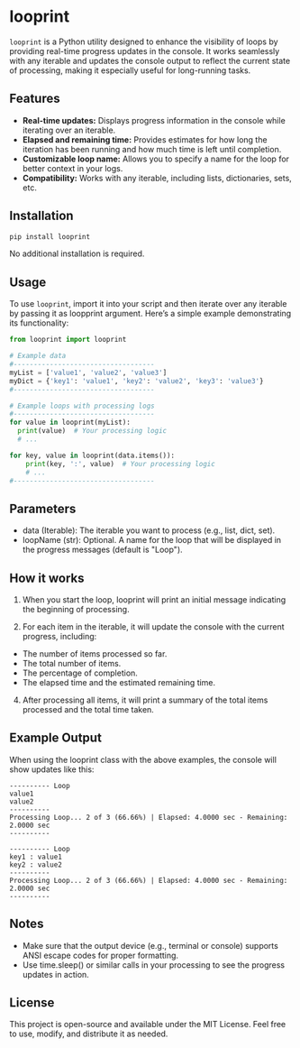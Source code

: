 # looprint

`looprint` is a Python utility designed to enhance the visibility of loops by providing real-time progress updates in the console. It works seamlessly with any iterable and updates the console output to reflect the current state of processing, making it especially useful for long-running tasks.

## Features

- **Real-time updates:** Displays progress information in the console while iterating over an iterable.
- **Elapsed and remaining time:** Provides estimates for how long the iteration has been running and how much time is left until completion.
- **Customizable loop name:** Allows you to specify a name for the loop for better context in your logs.
- **Compatibility:** Works with any iterable, including lists, dictionaries, sets, etc.

## Installation

```bash
pip install looprint
```

No additional installation is required.

## Usage

To use `looprint`, import it into your script and then iterate over any iterable by passing it as loopprint argument. Here’s a simple example demonstrating its functionality:

```python
from looprint import looprint

# Example data
#-----------------------------------
myList = ['value1', 'value2', 'value3']
myDict = {'key1': 'value1', 'key2': 'value2', 'key3': 'value3'}
#-----------------------------------

# Example loops with processing logs
#-----------------------------------
for value in looprint(myList):
  print(value)  # Your processing logic
  # ...

for key, value in looprint(data.items()):
    print(key, ':', value)  # Your processing logic
    # ...
#-----------------------------------
```

## Parameters

- data (Iterable): The iterable you want to process (e.g., list, dict, set).
- loopName (str): Optional. A name for the loop that will be displayed in the progress messages (default is "Loop").

## How it works

1. When you start the loop, looprint will print an initial message indicating the beginning of processing.

2. For each item in the iterable, it will update the console with the current progress, including:

- The number of items processed so far.
- The total number of items.
- The percentage of completion.
- The elapsed time and the estimated remaining time.

4. After processing all items, it will print a summary of the total items processed and the total time taken.

## Example Output

When using the looprint class with the above examples, the console will show updates like this:

```
---------- Loop
value1
value2
----------
Processing Loop... 2 of 3 (66.66%) | Elapsed: 4.0000 sec - Remaining: 2.0000 sec
----------
```

```
---------- Loop
key1 : value1
key2 : value2
----------
Processing Loop... 2 of 3 (66.66%) | Elapsed: 4.0000 sec - Remaining: 2.0000 sec
----------
```

## Notes

- Make sure that the output device (e.g., terminal or console) supports ANSI escape codes for proper formatting.
- Use time.sleep() or similar calls in your processing to see the progress updates in action.

## License

This project is open-source and available under the MIT License. Feel free to use, modify, and distribute it as needed.
